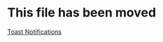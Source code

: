 ﻿# This file has been moved

[Toast Notifications](https://github.com/microsoft/WindowsTemplateStudio/blob/release/docs/UWP/features/toast-notifications.md)
